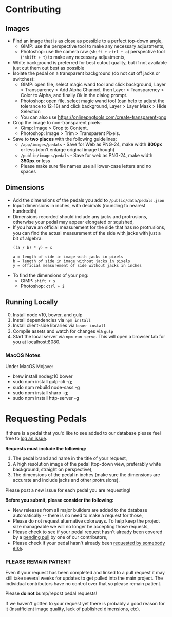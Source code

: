 # Contributing

## Images

-   Find an image that is as close as possible to a perfect top-down angle,
    -   GIMP: use the perspective tool to make any necessary adjustments,
    -   Photoshop: use the camera raw (`shift + ctrl + a`) perspective tool (`'shift + t`) to make any necessary adjustments,
-   White background is preferred for best cutout quality, but if not available just cut them out best as possible
-   Isolate the pedal on a transparent background (do not cut off jacks or switches):
    -   GIMP: open file, select magic wand tool and click background, Layer > Transparency > Add Alpha Channel, then Layer > Transparency > Color to Alpha, and finally Ok in the dialog prompt.
    -   Photoshop: open file, select magic wand tool (can help to adjust the tolerance to 12-18) and click background, Layer > Layer Mask > Hide Selection
    -   You can also use https://onlinepngtools.com/create-transparent-png
-   Crop the image to non-transparent pixels:
    -   Gimp: Image > Crop to Content,
    -   Photoshop: Image > Trim > Transparent Pixels.
-   Save to **two places** with the following guidelines:
    -   `/app/images/pedals` - Save for Web as PNG-24, make width **800px** or less (don't enlarge original image though)
    -   `/public/images/pedals` - Save for web as PNG-24, make width **350px** or less
    -   Please make sure file names use all lower-case letters and no spaces

## Dimensions

-   Add the dimensions of the pedals you add to `/public/data/pedals.json`
-   Input dimensions in inches, with decimals (rounding to nearest hundredth)
-   Dimensions recorded should include any jacks and protrusions, otherwise your pedal may appear elongated or squished,
-   If you have an official measurement for the side that has no protrusions, you can find the actual measurement of the side with jacks with just a bit of algebra:
    ```
    ((a / b) * y) = x

    a = length of side in image with jacks in pixels
    b = length of side in image without jacks in pixels
    y = official measurement of side without jacks in inches
    ```
-   To find the dimensions of your png:
    -   GIMP: `shift + s`
    -   Photoshop: `ctrl + i`


## Running Locally

0. Install node v10, bower, and gulp
1. Install dependencies via `npm install`
2. Install client-side libraries via `bower install`
3. Compile assets and watch for changes via `gulp`
4. Start the local server via `npm run serve`. This will open a browser tab for you at localhost:8080.

### MacOS Notes

Under MacOS Mojave:

-   brew install node@10 bower
-   sudo npm install gulp-cli -g;
-   sudo npm rebuild node-sass -g
-   sudo npm install sharp -g;
-   sudo npm install http-server -g

# Requesting Pedals

If there is a pedal that you'd like to see added to our database please feel free to [log an issue](https://github.com/PedalPlayground/PedalPlayground.github.io/issues).

**Requests must include the following:**

1.  The pedal brand and name in the title of your request,
2.  A high resolution image of the pedal (top-down view, preferably white background, straight on perspective),
3.  The dimensions of the pedal in inches (make sure the dimensions are accurate and include jacks and other protrusions).

Please post a new issue for each pedal you are requesting!

**Before you submit, please consider the following:**

-   New releases from all major builders are added to the database automatically -- there is no need to make a request for those,
-   Please do not request alternative colorways.  To help keep the project size manageable we will no longer be accepting those requests,
-   Please check to see if your pedal request hasn't already been covered by a [pending pull](https://github.com/PedalPlayground/PedalPlayground.github.io/pulls) by one of our contributors,
-   Please check if your pedal hasn't already been [requested by somebody else](https://github.com/PedalPlayground/PedalPlayground.github.io/issues).

### PLEASE REMAIN PATIENT ###

Even if your request has been completed and linked to a pull request it may still take several weeks for updates to get pulled into the main project.  The individual contributors have no control over that so please remain patient.

Please **do not** bump/repost pedal requests!

If we haven't gotten to your request yet there is probably a good reason for it (insufficient image quality, lack of published dimensions, etc).
